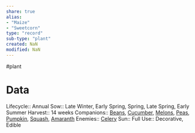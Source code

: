```yaml
---
share: true
alias: 
- "Maize"
- "Sweetcorn"
type: "record"
sub-type: "plant"
created: NaN 
modified: NaN
---
```

 #plant 
# Data
Lifecycle:: Annual
Sow:: Late Winter, Early Spring, Spring, Late Spring, Early Summer
Harvest:: 14 weeks
Companions:: [Beans](Beans.md), [Cucumber](./Cucumber.md), [Melons](Melons.md), [Peas](./Peas.md), [Pumpkin](./Pumpkin.md), [Squash](Squash.md), [Amaranth](./Amaranth.md)
Enemies:: [Celery](./Celery.md)
Sun:: Full
Use:: Decorative, Edible
